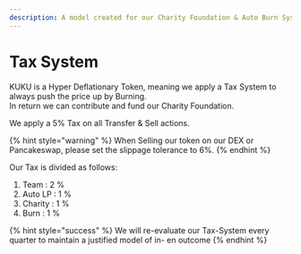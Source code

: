 ```yaml
---
description: A model created for our Charity Foundation & Auto Burn System
---
```


# Tax System

KUKU is a Hyper Deflationary Token, meaning we apply a Tax System to always push the price up by Burning.\
In return we can contribute and fund our Charity Foundation.

We apply a 5% Tax on all Transfer & Sell actions.

{% hint style="warning" %}
When Selling our token on our DEX or Pancakeswap, please set the slippage tolerance to 6%.
{% endhint %}

Our Tax is divided as follows:

1. Team       :    2 %
2. Auto LP  :    1 %
3. Charity   :    1 %
4. Burn       :     1 %

{% hint style="success" %}
We will re-evaluate our Tax-System every quarter to maintain a justified model of in- en outcome
{% endhint %}
